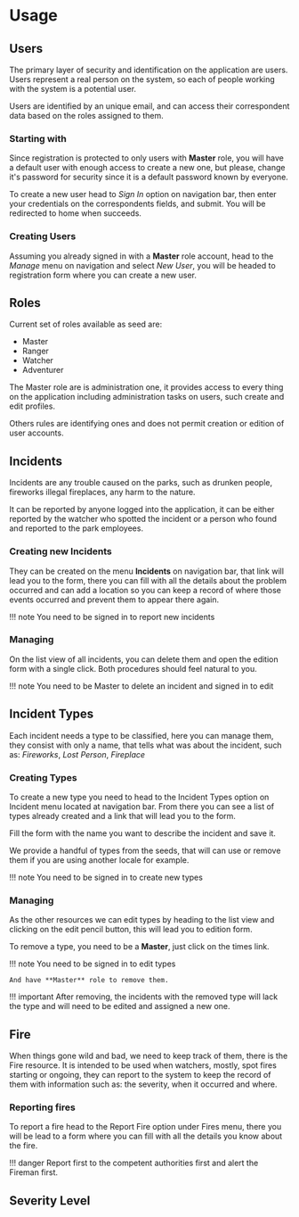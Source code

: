 # Usage

## Users

  The primary layer of security and identification on the application are users.
  Users represent a real person on the system, so each of people working with the
  system is a potential user.

  Users are identified by an unique email, and can access their correspondent data
  based on the roles assigned to them.


### Starting with

Since registration is protected to only users with **Master** role, you will have
a default user with enough access to create a new one, but please, change it's
password for security since it is a default password known by everyone.

To create a new user head to *Sign In* option on navigation bar, then enter your
credentials on the correspondents fields, and submit. You will be redirected to
home when succeeds.

### Creating Users


Assuming you already signed in with a **Master** role account, head to the *Manage*
menu on navigation and select *New User*, you will be headed to registration form
where you can create a new user.

## Roles

Current set of roles available as seed are:

  - Master
  - Ranger
  - Watcher
  - Adventurer

The Master role are is administration one, it provides access to every thing on
the application including administration tasks on users, such create and edit
profiles.

Others rules are identifying ones and does not permit creation or edition of
user accounts.

## Incidents

Incidents are any trouble caused on the parks, such as drunken people, fireworks
illegal fireplaces, any harm to the nature.

It can be reported by anyone logged into the application, it can be either
reported by the watcher who spotted the incident or a person who found and
reported to the park employees.

### Creating new Incidents

They can be created on the menu **Incidents** on navigation bar, that link will
lead you to the form, there you can fill with all the details about the problem
occurred and can add a location so you can keep a record of where those events
occurred and prevent them to appear there again.

!!! note
    You need to be signed in to report new incidents

### Managing

On the list view of all incidents, you can delete them and open the edition form with a single click. Both procedures should feel natural to you.

!!! note
    You need to be Master to delete an incident and signed in to edit

## Incident Types

Each incident needs a type to be classified, here you can manage them, they consist with only a name, that tells what was about the incident, such as: *Fireworks*, *Lost Person*, *Fireplace*

### Creating Types

  To create a new type you need to head to the Incident Types option on Incident menu located at navigation bar. From there you can see a list of
  types already created and a link that will lead you to the form.

  Fill the form with the name you want to describe the incident and save it.

  We provide a handful of types from the seeds, that will can use or remove them if you are using another locale for example.

!!! note
    You need to be signed in to create new types

### Managing

  As the other resources we can edit types by heading to the list view and clicking on the edit pencil button, this will lead you to edition form.

  To remove a type, you need to be a **Master**, just click on the times link.


!!! note
    You need to be signed in to edit types

    And have **Master** role to remove them.

!!! important
    After removing, the incidents with the removed type will lack the type and
    will need to be edited and assigned a new one.

## Fire

When things gone wild and bad, we need to keep track of them, there is the Fire resource. It is intended to be used when watchers, mostly, spot fires starting or ongoing, they can report to the system to keep the record of them
with information such as: the severity, when it occurred and where.

### Reporting fires

To report a fire head to the Report Fire option under Fires menu, there you will be lead to a form where you can fill with all the details you know about the fire.

!!! danger
    Report first to the competent authorities first and alert the Fireman first.

## Severity Level
